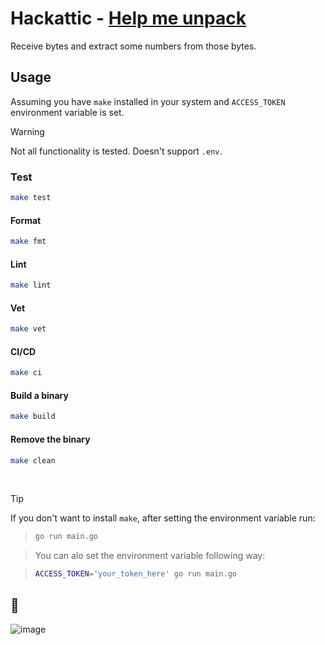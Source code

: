 # Hackattic - [Help me unpack](https://hackattic.com/challenges/help_me_unpack)

Receive bytes and extract some numbers from those bytes.

## Usage

Assuming you have `make` installed in your system and `ACCESS_TOKEN` environment variable is set.

> [!WARNING]
> Not all functionality is tested. Doesn't support `.env`.

### Test

```bash
make test
```

#### Format

```bash
make fmt
```

#### Lint

```bash
make lint
```

#### Vet

```bash
make vet
```

#### CI/CD

```bash
make ci
```

#### Build a binary

```bash
make build
```

#### Remove the binary

```bash
make clean
```

</br>

> [!TIP]
> If you don't want to install `make`, after setting the environment variable run:

> ```bash
> go run main.go
> ```

> You can alo set the environment variable following way:

> ```bash
> ACCESS_TOKEN='your_token_here' go run main.go
> ```

## 🎉

![image](https://github.com/therin/hackattic/assets/86803100/3a00f8ba-2d38-4a58-bd55-03cbf79a21ff)
